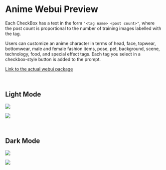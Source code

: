 # Anime Webui Preview
Each CheckBox has a text in the form `"<tag name> <post count>"`, where the post count is proportional to the number of training images labelled with the tag.

Users can customize an anime character in terms of head, face, topwear, bottomwear, male and female fashion items, pose, pet, background, scene, technology, food, and special effect tags. Each tag you select in a checkbox-style button is added to the prompt.

[Link to the actual webui package](https://github.com/FredZhang7/Astro-Diffusion/tree/master/previous/anime_webui)

<br>

## Light Mode


![](https://media.discordapp.net/attachments/884528247998664744/1057005818396028928/light_theme_tab_1.png)


![](https://media.discordapp.net/attachments/884528247998664744/1057005818718994482/light_theme_tab_2.png)

<br>

## Dark Mode


![](https://media.discordapp.net/attachments/884528247998664744/1057005819008389120/dark_theme_tab_1.png)


![](https://media.discordapp.net/attachments/884528247998664744/1057005819385884672/dark_theme_tab_2.png)

